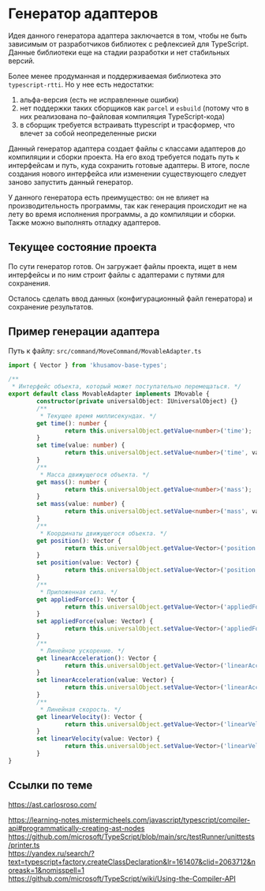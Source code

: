Генератор адаптеров
===================

Идея данного генератора адаптера заключается в том, чтобы не быть зависимым 
от разработчиков библиотек с рефлексией для TypeScript. Данные библиотеки еще на стадии разработки
и нет стабильных версий. 

Более менее продуманная и поддерживаемая библиотека это `typescript-rtti`. Но у нее есть недостатки:
1. альфа-версия (есть не исправленные ошибки)
2. нет поддержки таких сборщиков как `parcel` и `esbuild` (потому что в них реализована 
   по-файловая компиляция TypeScript-кода)
3. в сборщик требуется встраивать ttypescript и трасформер, что влечет за собой неопределенные риски
   
Данный генератор адаптера создает файлы с классами адаптеров до компиляции и сборки проекта. 
На его вход требуется подать путь к интерфейсам и путь, куда сохранить готовые адаптеры.
В итоге, после создания нового интерфейса или изменении существующего следует заново запустить данный генератор.

У данного генератора есть преимущество: он не влияет на производительность программы, так как
генерация происходит не на лету во время исполнения программы, а до компиляции и сборки.
Также можно выполнять отладку адаптеров.

Текущее состояние проекта
-------------------------

По сути генератор готов. Он загружает файлы проекта, ищет в нем интерфейсы 
и по ним строит файлы с адаптерами с путями для сохранения.

Осталось сделать ввод данных (конфигурационный файл генератора) и сохранение результатов.

Пример генерации адаптера
-------------------------

Путь к файлу: `src/command/MoveCommand/MovableAdapter.ts`

```typescript
import { Vector } from 'khusamov-base-types';

/**
 * Интерфейс объекта, который может поступательно перемещаться. */
export default class MovableAdapter implements IMovable {
        constructor(private universalObject: IUniversalObject) {}
        /**
         * Текущее время миллисекундах. */
        get time(): number {
                return this.universalObject.getValue<number>('time');
        }
        set time(value: number) {
                return this.universalObject.setValue<number>('time', value);
        }
        /**
         * Масса движущегося объекта. */
        get mass(): number {
                return this.universalObject.getValue<number>('mass');
        }
        set mass(value: number) {
                return this.universalObject.setValue<number>('mass', value);
        }
        /**
         * Координаты движущегося объекта. */
        get position(): Vector {
                return this.universalObject.getValue<Vector>('position');
        }
        set position(value: Vector) {
                return this.universalObject.setValue<Vector>('position', value);
        }
        /**
         * Приложенная сила. */
        get appliedForce(): Vector {
                return this.universalObject.getValue<Vector>('appliedForce');
        }
        set appliedForce(value: Vector) {
                return this.universalObject.setValue<Vector>('appliedForce', value);
        }
        /**
         * Линейное ускорение. */
        get linearAcceleration(): Vector {
                return this.universalObject.getValue<Vector>('linearAcceleration');
        }
        set linearAcceleration(value: Vector) {
                return this.universalObject.setValue<Vector>('linearAcceleration', value);
        }
        /**
         * Линейная скорость. */
        get linearVelocity(): Vector {
                return this.universalObject.getValue<Vector>('linearVelocity');
        }
        set linearVelocity(value: Vector) {
                return this.universalObject.setValue<Vector>('linearVelocity', value);
        }
}
```

Ссылки по теме
---------------

https://ast.carlosroso.com/

https://learning-notes.mistermicheels.com/javascript/typescript/compiler-api#programmatically-creating-ast-nodes  
https://github.com/microsoft/TypeScript/blob/main/src/testRunner/unittests/printer.ts  
https://yandex.ru/search/?text=typescript+factory.createClassDeclaration&lr=161407&clid=2063712&noreask=1&nomisspell=1  
https://github.com/microsoft/TypeScript/wiki/Using-the-Compiler-API  